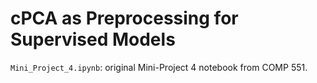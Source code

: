 # cPCA as Preprocessing for Supervised Models

`Mini_Project_4.ipynb`: original Mini-Project 4 notebook from COMP 551.
